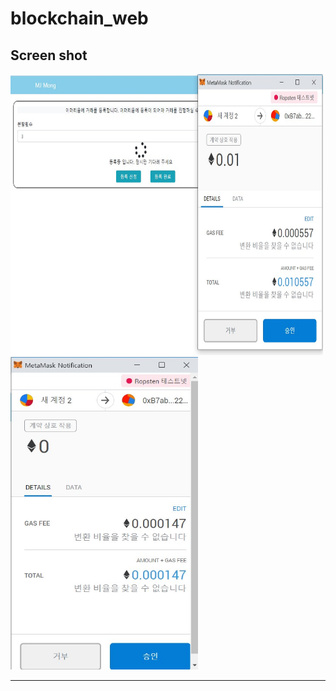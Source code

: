 # blockchain_web
## Screen shot
<img src="./img/blockchain_project.jpg" width="500px" height="450px" title="스크린 샷" alt="Screenshot"></img><br/>
<img src="./img/후기 등록 메타마스크 창.jpg" width="300px" height="500px" title="후기 등록 메타마스크 창" alt="Screenshot"></img>

-------------
